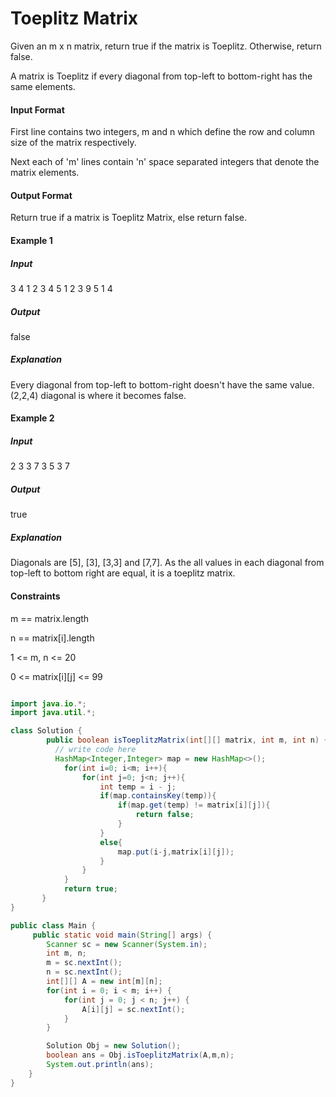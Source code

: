 # Toeplitz Matrix

Given an m x n matrix, return true if the matrix is Toeplitz. Otherwise, return false.

A matrix is Toeplitz if every diagonal from top-left to bottom-right has the same elements.

#### Input Format

First line contains two integers, m and n which define the row and column size of the matrix respectively.

Next each of 'm' lines contain 'n' space separated integers that denote the matrix elements.

#### Output Format

Return true if a matrix is Toeplitz Matrix, else return false.

#### Example 1

##### Input

3 4
1 2 3 4
5 1 2 3
9 5 1 4

##### Output

false

##### Explanation

Every diagonal from top-left to bottom-right doesn't have the same value. (2,2,4) diagonal is where it becomes false.

#### Example 2

##### Input

2 3
3 7 3 
5 3 7 

##### Output

true

##### Explanation

Diagonals are [5], [3], [3,3] and [7,7]. As the all values in each diagonal from top-left to bottom right are equal, it is a toeplitz matrix.

#### Constraints

m == matrix.length

n == matrix[i].length

1 <= m, n <= 20

0 <= matrix[i][j] <= 99

```java

import java.io.*;
import java.util.*;

class Solution {
        public boolean isToeplitzMatrix(int[][] matrix, int m, int n) {
          // write code here
          HashMap<Integer,Integer> map = new HashMap<>();
            for(int i=0; i<m; i++){
                for(int j=0; j<n; j++){
                    int temp = i - j;
                    if(map.containsKey(temp)){
                        if(map.get(temp) != matrix[i][j]){
                            return false;
                        }
                    }
                    else{
                        map.put(i-j,matrix[i][j]);
                    }
                }
            }
            return true;
       }
}

public class Main {
     public static void main(String[] args) {
        Scanner sc = new Scanner(System.in);
        int m, n;
        m = sc.nextInt();
        n = sc.nextInt();
        int[][] A = new int[m][n];
        for(int i = 0; i < m; i++) {
            for(int j = 0; j < n; j++) {
                A[i][j] = sc.nextInt();
            }
        }

        Solution Obj = new Solution();
        boolean ans = Obj.isToeplitzMatrix(A,m,n);
        System.out.println(ans);
    }
}

```
